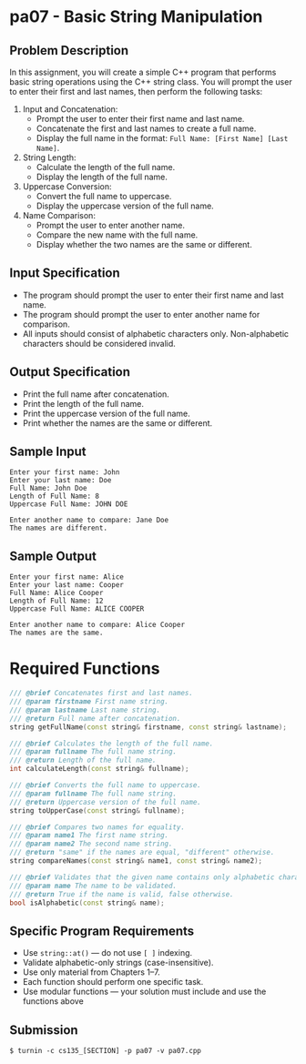 # pa07 - Basic String Manipulation

## Problem Description

In this assignment, you will create a simple C++ program that performs basic string operations using the C++ string class. You will prompt the user to enter their first and last names, then perform the following tasks:

1. Input and Concatenation:
    - Prompt the user to enter their first name and last name.
    - Concatenate the first and last names to create a full name.
    - Display the full name in the format: ``Full Name: [First Name] [Last Name]``.
2. String Length:
    - Calculate the length of the full name.
    - Display the length of the full name.
3. Uppercase Conversion:
    - Convert the full name to uppercase.
    - Display the uppercase version of the full name.
4. Name Comparison:
    - Prompt the user to enter another name.
    - Compare the new name with the full name.
    - Display whether the two names are the same or different.

## Input Specification

- The program should prompt the user to enter their first name and last name.
- The program should prompt the user to enter another name for comparison.
- All inputs should consist of alphabetic characters only. Non-alphabetic characters should be considered invalid.

## Output Specification

- Print the full name after concatenation.
- Print the length of the full name.
- Print the uppercase version of the full name.
- Print whether the names are the same or different.

## Sample Input

```
Enter your first name: John
Enter your last name: Doe
Full Name: John Doe
Length of Full Name: 8
Uppercase Full Name: JOHN DOE

Enter another name to compare: Jane Doe
The names are different.
```

## Sample Output

```
Enter your first name: Alice
Enter your last name: Cooper
Full Name: Alice Cooper
Length of Full Name: 12
Uppercase Full Name: ALICE COOPER

Enter another name to compare: Alice Cooper
The names are the same.
```

# Required Functions

```c++
/// @brief Concatenates first and last names.
/// @param firstname First name string.
/// @param lastname Last name string.
/// @return Full name after concatenation.
string getFullName(const string& firstname, const string& lastname);

/// @brief Calculates the length of the full name.
/// @param fullname The full name string.
/// @return Length of the full name.
int calculateLength(const string& fullname);

/// @brief Converts the full name to uppercase.
/// @param fullname The full name string.
/// @return Uppercase version of the full name.
string toUpperCase(const string& fullname);

/// @brief Compares two names for equality.
/// @param name1 The first name string.
/// @param name2 The second name string.
/// @return "same" if the names are equal, "different" otherwise.
string compareNames(const string& name1, const string& name2);

/// @brief Validates that the given name contains only alphabetic characters.
/// @param name The name to be validated.
/// @return True if the name is valid, false otherwise.
bool isAlphabetic(const string& name);
```

## Specific Program Requirements

- Use ``string::at()`` — do not use ``[ ]`` indexing.
- Validate alphabetic-only strings (case-insensitive).
- Use only material from Chapters 1–7.
- Each function should perform one specific task.
- Use modular functions — your solution must include and use the functions above

## Submission

```
$ turnin -c cs135_[SECTION] -p pa07 -v pa07.cpp
```
